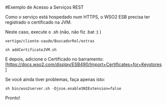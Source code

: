 #Exemplo de Acesso a Serviços REST

Como o serviço está hospedado num HTTPS, o WSO2 ESB precisa ter registrado o certificado na JVM.

Neste caso, execute o .sh (não, não fiz .bat :) )
```
vertigo/cliente-saude/BuscadorRol/extras

sh addCertificateJVM.sh

```

E depois, adicione o Certificado no barramento: [https://docs.wso2.com/display/ESB490/Import+Certificates+for+Keystores]

Se você ainda tiver problemas, faça apenas isto:
```
sh bin/wso2server.sh -Djsse.enableSNIExtension=false
```
Pronto!


